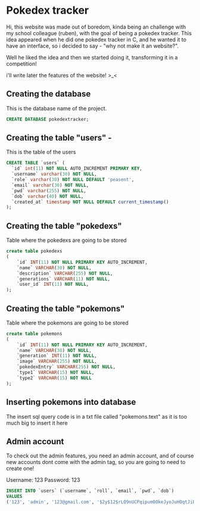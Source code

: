 # Pokedex tracker

Hi, this website was made out of boredom, kinda being an challenge with my school colleague (ruben), with the goal of being a pokedex tracker. This idea appeared when he did one pokedex tracker in C, and he wanted it to have an interface, so i decided to say - "why not make it an website?".

Well he liked the idea and then we started doing it, transforming it in a competition!

i'll write later the features of the website! >_<

## Creating the database
This is the database name of the project.
```sql
CREATE DATABASE pokedextracker;
```
## Creating the table "users" - 
This is the table of the users
```sql
CREATE TABLE `users` (
  `id` int(11) NOT NULL AUTO_INCREMENT PRIMARY KEY,
  `username` varchar(30) NOT NULL,
  `role` varchar(30) NOT NULL DEFAULT 'peasent',
  `email` varchar(30) NOT NULL,
  `pwd` varchar(255) NOT NULL,
  `dob` varchar(40) NOT NULL,
  `created_at` timestamp NOT NULL DEFAULT current_timestamp()
);
```
## Creating the table "pokedexs"
Table where the pokedexs are going to be stored
```sql
create table pokedexs
(
    `id` INT(11) NOT NULL PRIMARY KEY AUTO_INCREMENT,
    `name` VARCHAR(30) NOT NULL,
    `description` VARCHAR(255) NOT NULL,
    `generations` VARCHAR(11) NOT NULL,
    `user_id` INT(11) NOT NULL,
);
```
## Creating the table "pokemons"
Table where the pokemons are going to be stored
```sql
create table pokemons
(
    `id` INT(11) NOT NULL PRIMARY KEY AUTO_INCREMENT,
    `name` VARCHAR(30) NOT NULL,
    `generation` INT(11) NOT NULL,
    `image` VARCHAR(255) NOT NULL,
    `pokedexEntry` VARCHAR(255) NOT NULL,
    `type1` VARCHAR(15) NOT NULL,
    `type2` VARCHAR(15) NOT NULL
);
```
## Inserting pokemons into database
The insert sql query code is in a txt file called "pokemons.text" as it is too much big to insert it here
## Admin account
To check out the admin features, you need an admin account, and of course new accounts dont come with the admin tag, so you are going to need to create one!

Username: 123
Password: 123

```sql
INSERT INTO `users` (`username`, `roll`, `email`, `pwd`, `dob`) 
VALUES
('123', 'admin', '123@gmail.com', '$2y$12$rLO9nUCPqipum0OkeJyoJuHOqtJiB8RhvzOsyvPr0VQ9NH6XhNO3q', '2012-9-12');
```